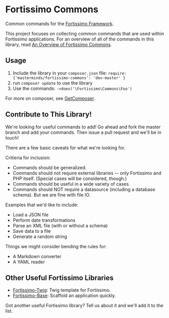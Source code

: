 # Fortissimo Commons

Common commands for the [Fortissimo
Framework](https://github.com/masterminds/fortissimo).

This project focuses on collecting common commands that are used within
Fortissimo applications. For an overview of all of the commands in this
library, read
[An Overview of Fortissimo Commons](http://technosophos.com/2013/11/22/an-overview-of-fortissimo-commons.html).

## Usage

1. Include the library in your `composer.json` 
  file: `require: {'masterminds/fortissimo-commons': 'dev-master' }`
2. run `composer update` to use the library
3. Use the commands: `->does('\Fortissimo\Commons\Foo')`

For more on composer, see [GetComposer](http://getcomposer.com).

## Contribute to This Library!

We're looking for useful commands to add! Go ahead and fork the master
branch and add your commands. Then issue a pull request and we'll be in
touch!

There are a few basic caveats for what we're looking for.

Critieria for inclusion:

- Commands should be generalized.
- Commands should not require external libraries -- only Fortissimo
  and PHP itself. (Special cases will be considered, though.)
- Commands should be useful in a wide variety of cases.
- Commands should NOT require a datasource (including a database
  schema). But we are fine with file IO.

Examples that we'd like to include:

- Load a JSON file
- Perform date transformations
- Parse an XML file (with or without a schema)
- Save data to a file
- Generate a random string

Things we might consider bending the rules for:

- A Markdown converter
- A YAML reader

## Other Useful Fortissimo Libraries

- [Fortissimo-Twig](https://github.com/masterminds/fortissimo-twig):
  Twig template for Fortissimo.
- [Fortissimo-Base](https://github.com/masterminds/fortissimo-base):
  Scaffold an application quickly.

Got another useful Fortissimo library? Tell us about it and we'll add it to the
list.
